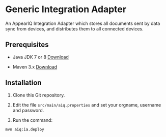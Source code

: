 Generic Integration Adapter
===========================

An AppearIQ Integration Adapter which stores all documents sent by data sync from devices, and distributes them to all connected devices.


Prerequisites
-------------

* Java JDK 7 or 8 [Download](http://www.oracle.com/technetwork/java/javase/downloads/jdk8-downloads-2133151.html)

* Maven 3.x [Download](http://maven.apache.org/download.cgi)

 	
Installation
------------

1. Clone this Git repository.

2. Edit the file `src/main/aiq.properties` and set your orgname, username and password.

3. Run the command:
```
mvn aiq:ia.deploy
```